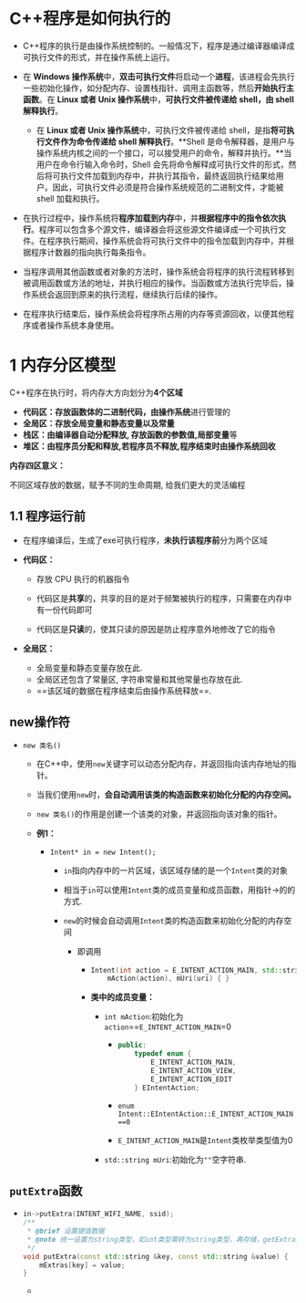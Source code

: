 # C++程序是如何执行的

* C++程序的执行是由操作系统控制的。一般情况下，程序是通过编译器编译成可执行文件的形式，并在操作系统上运行。

* 在 **Windows 操作系统**中，**双击可执行文件**将启动一个**进程**，该进程会先执行一些初始化操作，如分配内存、设置栈指针、调用主函数等，然后**开始执行主函数**。在 **Linux 或者 Unix 操作系统**中，**可执行文件被传递给 shell，由 shell 解释执行**。
  * 在 **Linux 或者 Unix 操作系统**中，可执行文件被传递给 shell，是指**将可执行文件作为命令传递给 shell 解释执行**。**Shell 是命令解释器，是用户与操作系统内核之间的一个接口，可以接受用户的命令，解释并执行。**当用户在命令行输入命令时，Shell 会先将命令解释成可执行文件的形式，然后将可执行文件加载到内存中，并执行其指令，最终返回执行结果给用户。因此，可执行文件必须是符合操作系统规范的二进制文件，才能被 shell 加载和执行。

* 在执行过程中，操作系统将**程序加载到内存**中，并**根据程序中的指令依次执行**。程序可以包含多个源文件，编译器会将这些源文件编译成一个可执行文件。在程序执行期间，操作系统会将可执行文件中的指令加载到内存中，并根据程序计数器的指向执行每条指令。

* 当程序调用其他函数或者对象的方法时，操作系统会将程序的执行流程转移到被调用函数或方法的地址，并执行相应的操作。当函数或方法执行完毕后，操作系统会返回到原来的执行流程，继续执行后续的操作。

* 在程序执行结束后，操作系统会将程序所占用的内存等资源回收，以便其他程序或者操作系统本身使用。



# 1 内存分区模型

C++程序在执行时，将内存大方向划分为**4个区域**

- **代码区：**存放函数体的二进制代码，由**操作系统**进行管理的
- **全局区：**存放**全局变量和静态变量以及常量**
- **栈区：**由**编译器自动分配释放, 存放函数的参数值,局部变量**等
- **堆区：**由**程序员分配和释放,若程序员不释放,程序结束时由操作系统回收**



**内存四区意义：**

不同区域存放的数据，赋予不同的生命周期, 给我们更大的灵活编程



## 1.1 程序运行前

* 在程序编译后，生成了exe可执行程序，**未执行该程序前**分为两个区域

* **代码区：**

  * 存放 CPU 执行的机器指令

  * 代码区是**共享**的，共享的目的是对于频繁被执行的程序，只需要在内存中有一份代码即可

  * 代码区是**只读**的，使其只读的原因是防止程序意外地修改了它的指令

* **全局区：**
  * 全局变量和静态变量存放在此.
  * 全局区还包含了常量区, 字符串常量和其他常量也存放在此.
  * ==该区域的数据在程序结束后由操作系统释放==.



## new操作符

* `new 类名()`

  * 在C++中，使用`new`关键字可以动态分配内存，并返回指向该内存地址的指针。

  * 当我们使用`new`时，**会自动调用该类的构造函数来初始化分配的内存空间。**

  * `new 类名()`的作用是创建一个该类的对象，并返回指向该对象的指针。

  * **例1：**

    * `Intent* in = new Intent();`

      * `in`指向内存中的一片区域，该区域存储的是一个`Intent`类的对象

      * 相当于`in`可以使用`Intent`类的成员变量和成员函数，用指针->的的方式.

      * `new`的时候会自动调用`Intent`类的构造函数来初始化分配的内存空间

        * 即调用

          * ~~~C++
            Intent(int action = E_INTENT_ACTION_MAIN, std::string uri = "") :
            	mAction(action), mUri(uri) { }
            ~~~

          * **类中的成员变量：**

            * `int mAction`:初始化为`action`==`E_INTENT_ACTION_MAIN`=0

              * ~~~C++
                public:
                	typedef enum {
                		E_INTENT_ACTION_MAIN,
                		E_INTENT_ACTION_VIEW,
                		E_INTENT_ACTION_EDIT
                	} EIntentAction;
                ~~~

              * `enum Intent::EIntentAction::E_INTENT_ACTION_MAIN==0`

              * `E_INTENT_ACTION_MAIN`是`Intent`类枚举类型值为0

            * `std::string mUri`:初始化为`""`空字符串.



## `putExtra`函数

* ~~~C++
  in->putExtra(INTENT_WIFI_NAME, ssid);
  /**
   * @brief 设置键值数据
   * @note 统一设置为string类型，如int类型需转为string类型，再存储，getExtra的时候再转一下
   */
  void putExtra(const std::string &key, const std::string &value) {
      mExtras[key] = value;
  }
  ~~~

  * 